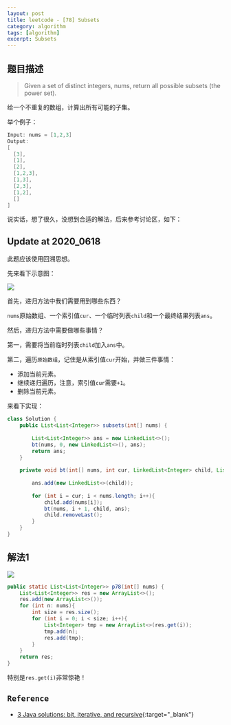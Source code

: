 ```yaml
---
layout: post
title: leetcode - [78] Subsets
category: algorithm
tags: [algorithm]
excerpt: Subsets
---
```


## 题目描述  

> Given a set of distinct integers, nums, return all possible subsets (the power set).  

给一个不重复的数组，计算出所有可能的子集。  

举个例子：  

``` java
Input: nums = [1,2,3]
Output:
[
  [3],
  [1],
  [2],
  [1,2,3],
  [1,3],
  [2,3],
  [1,2],
  []
]
```

说实话，想了很久，没想到合适的解法，后来参考讨论区，如下：  


## Update at 2020_0618  

此题应该使用回溯思想。  

先来看下示意图：  

![](https://yyc-images.oss-cn-beijing.aliyuncs.com/leetcode_78_key.png)  


首先，递归方法中我们需要用到哪些东西？  

`nums`原始数组、一个索引值`cur`、一个临时列表`child`和一个最终结果列表`ans`。  

然后，递归方法中需要做哪些事情？  

第一，需要将当前临时列表`child`加入`ans`中。  

第二，遍历`原始数组`，记住是从索引值`cur`开始，并做三件事情：  

- 添加当前元素。  
- 继续递归遍历，注意，索引值`cur`需要`+1`。  
- 删除当前元素。  


来看下实现：  

``` java
class Solution {
    public List<List<Integer>> subsets(int[] nums) {
        
        List<List<Integer>> ans = new LinkedList<>();
        bt(nums, 0, new LinkedList<>(), ans);
        return ans;
    }
    
    private void bt(int[] nums, int cur, LinkedList<Integer> child, List<List<Integer>> ans){
        
        ans.add(new LinkedList<>(child));
        
        for (int i = cur; i < nums.length; i++){
            child.add(nums[i]);
            bt(nums, i + 1, child, ans);
            child.removeLast();
        }
    }
}
```


## 解法1  

![](https://yyc-images.oss-cn-beijing.aliyuncs.com/subset.png)  


``` java
public static List<List<Integer>> p78(int[] nums) {
    List<List<Integer>> res = new ArrayList<>();
    res.add(new ArrayList<>());
    for (int n: nums){
        int size = res.size();
        for (int i = 0; i < size; i++){
            List<Integer> tmp = new ArrayList<>(res.get(i));
            tmp.add(n);
            res.add(tmp);
        }
    }
    return res;
}
```

特别是`res.get(i)`非常惊艳！  



## `Reference`  
- [3 Java solutions: bit, iterative, and recursive](https://leetcode.com/problems/subsets/discuss/299755/3-Java-solutions%3A-bit-iterative-and-recursive){:target="_blank"}  
